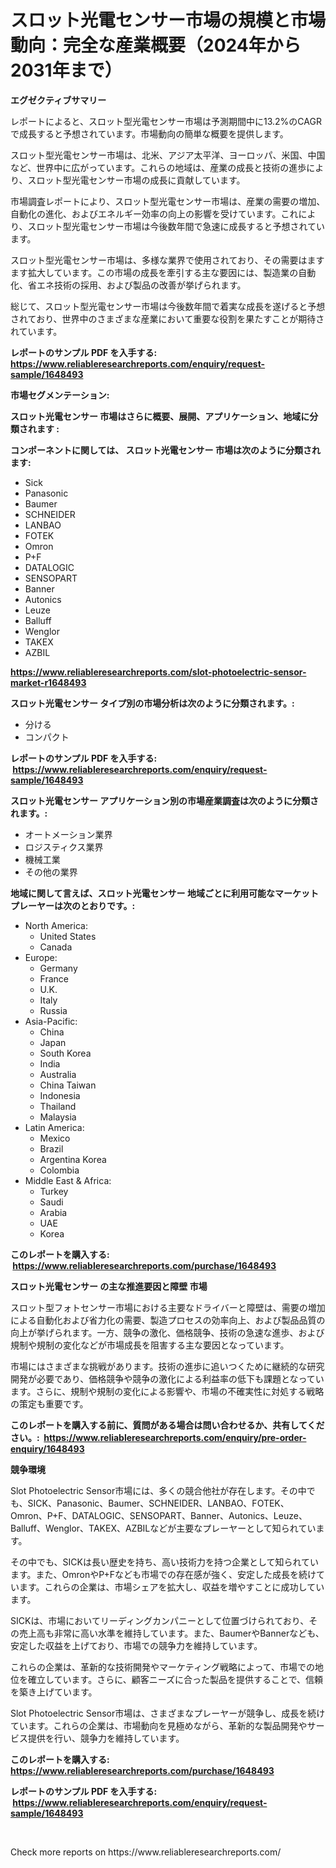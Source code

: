 <p><h1>スロット光電センサー市場の規模と市場動向：完全な産業概要（2024年から2031年まで）</h1></p><p><strong>エグゼクティブサマリー</strong></p>
<p><p>レポートによると、スロット型光電センサー市場は予測期間中に13.2%のCAGRで成長すると予想されています。市場動向の簡単な概要を提供します。</p><p>スロット型光電センサー市場は、北米、アジア太平洋、ヨーロッパ、米国、中国など、世界中に広がっています。これらの地域は、産業の成長と技術の進歩により、スロット型光電センサー市場の成長に貢献しています。</p><p>市場調査レポートにより、スロット型光電センサー市場は、産業の需要の増加、自動化の進化、およびエネルギー効率の向上の影響を受けています。これにより、スロット型光電センサー市場は今後数年間で急速に成長すると予想されています。</p><p>スロット型光電センサー市場は、多様な業界で使用されており、その需要はますます拡大しています。この市場の成長を牽引する主な要因には、製造業の自動化、省エネ技術の採用、および製品の改善が挙げられます。</p><p>総じて、スロット型光電センサー市場は今後数年間で着実な成長を遂げると予想されており、世界中のさまざまな産業において重要な役割を果たすことが期待されています。</p></p>
<p><strong>レポートのサンプル PDF を入手する: <a href="https://www.reliableresearchreports.com/enquiry/request-sample/1648493">https://www.reliableresearchreports.com/enquiry/request-sample/1648493</a></strong></p>
<p><strong>市場セグメンテーション:</strong></p>
<p><strong> スロット光電センサー 市場はさらに概要、展開、アプリケーション、地域に分類されます :</strong></p>
<p><strong>コンポーネントに関しては、 スロット光電センサー 市場は次のように分類されます: &nbsp;</strong></p>
<p><ul><li>Sick</li><li>Panasonic</li><li>Baumer</li><li>SCHNEIDER</li><li>LANBAO</li><li>FOTEK</li><li>Omron</li><li>P+F</li><li>DATALOGIC</li><li>SENSOPART</li><li>Banner</li><li>Autonics</li><li>Leuze</li><li>Balluff</li><li>Wenglor</li><li>TAKEX</li><li>AZBIL</li></ul></p>
<p><strong><a href="https://www.reliableresearchreports.com/slot-photoelectric-sensor-market-r1648493">https://www.reliableresearchreports.com/slot-photoelectric-sensor-market-r1648493</a></strong></p>
<p><strong> スロット光電センサー タイプ別の市場分析は次のように分類されます。:</strong></p>
<p><ul><li>分ける</li><li>コンパクト</li></ul></p>
<p><strong>レポートのサンプル PDF を入手する: &nbsp;<a href="https://www.reliableresearchreports.com/enquiry/request-sample/1648493">https://www.reliableresearchreports.com/enquiry/request-sample/1648493</a></strong></p>
<p><strong> スロット光電センサー アプリケーション別の市場産業調査は次のように分類されます。:</strong></p>
<p><ul><li>オートメーション業界</li><li>ロジスティクス業界</li><li>機械工業</li><li>その他の業界</li></ul></p>
<p><strong>地域に関して言えば、スロット光電センサー 地域ごとに利用可能なマーケットプレーヤーは次のとおりです。:</strong></p>
<p><ul>
    <li>
        North America:
        <ul>
            <li>United States</li>
            <li>Canada</li>
        </ul>
    </li>
    <li>
        Europe:
        <ul>
            <li>Germany</li>
            <li>France</li>
            <li>U.K.</li>
            <li>Italy</li>
            <li>Russia</li>
        </ul>
    </li>
    <li>
        Asia-Pacific:
        <ul>
            <li>China</li>
            <li>Japan</li>
            <li>South Korea</li>
            <li>India</li>
            <li>Australia</li>
            <li>China Taiwan</li>
            <li>Indonesia</li>
            <li>Thailand</li>
            <li>Malaysia</li>
        </ul>
    </li>
    <li>
        Latin America:
        <ul>
            <li>Mexico</li>
            <li>Brazil</li>
            <li>Argentina Korea</li>
            <li>Colombia</li>
        </ul>
    </li>
    <li>
        Middle East & Africa:
        <ul>
            <li>Turkey</li>
            <li>Saudi</li>
            <li>Arabia</li>
            <li>UAE</li>
            <li>Korea</li>
        </ul>
    </li>
    </ul></p>
<p><strong>このレポートを購入する: &nbsp;<a href="https://www.reliableresearchreports.com/purchase/1648493">https://www.reliableresearchreports.com/purchase/1648493</a></strong></p>
<p><strong>スロット光電センサー の主な推進要因と障壁 市場</strong></p>
<p><p>スロット型フォトセンサー市場における主要なドライバーと障壁は、需要の増加による自動化および省力化の需要、製造プロセスの効率向上、および製品品質の向上が挙げられます。一方、競争の激化、価格競争、技術の急速な進歩、および規制や規制の変化などが市場成長を阻害する主な要因となっています。</p><p>市場にはさまざまな挑戦があります。技術の進歩に追いつくために継続的な研究開発が必要であり、価格競争や競争の激化による利益率の低下も課題となっています。さらに、規制や規制の変化による影響や、市場の不確実性に対処する戦略の策定も重要です。</p></p>
<p><strong>このレポートを購入する前に、質問がある場合は問い合わせるか、共有してください。:&nbsp; <a href="https://www.reliableresearchreports.com/enquiry/pre-order-enquiry/1648493">https://www.reliableresearchreports.com/enquiry/pre-order-enquiry/1648493</a></strong></p>
<p><strong>競争環境</strong></p>
<p><p>Slot Photoelectric Sensor市場には、多くの競合他社が存在します。その中でも、SICK、Panasonic、Baumer、SCHNEIDER、LANBAO、FOTEK、Omron、P+F、DATALOGIC、SENSOPART、Banner、Autonics、Leuze、Balluff、Wenglor、TAKEX、AZBILなどが主要なプレーヤーとして知られています。</p><p>その中でも、SICKは長い歴史を持ち、高い技術力を持つ企業として知られています。また、OmronやP+Fなども市場での存在感が強く、安定した成長を続けています。これらの企業は、市場シェアを拡大し、収益を増やすことに成功しています。</p><p>SICKは、市場においてリーディングカンパニーとして位置づけられており、その売上高も非常に高い水準を維持しています。また、BaumerやBannerなども、安定した収益を上げており、市場での競争力を維持しています。</p><p>これらの企業は、革新的な技術開発やマーケティング戦略によって、市場での地位を確立しています。さらに、顧客ニーズに合った製品を提供することで、信頼を築き上げています。</p><p>Slot Photoelectric Sensor市場は、さまざまなプレーヤーが競争し、成長を続けています。これらの企業は、市場動向を見極めながら、革新的な製品開発やサービス提供を行い、競争力を維持しています。</p></p>
<p><strong>このレポートを購入する: &nbsp; <a href="https://www.reliableresearchreports.com/purchase/1648493">https://www.reliableresearchreports.com/purchase/1648493</a></strong></p>
<p><strong>レポートのサンプル PDF を入手する: &nbsp;<a href="https://www.reliableresearchreports.com/enquiry/request-sample/1648493">https://www.reliableresearchreports.com/enquiry/request-sample/1648493</a></strong><strong></strong></p>
<p>&nbsp;</p>
<p>Check more reports on https://www.reliableresearchreports.com/</p>